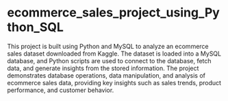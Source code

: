 # ecommerce_sales_project_using_Python_SQL

This project is built using Python and MySQL to analyze an ecommerce sales dataset downloaded from Kaggle.
The dataset is loaded into a MySQL database, and Python scripts are used to connect to the database, fetch data, and generate insights from the stored information.
The project demonstrates database operations, data manipulation, and analysis of ecommerce sales data, providing key insights such as sales trends, product performance, and customer behavior.
